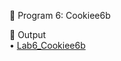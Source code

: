 📌 Program 6: Cookiee6b  

📝 Output  
• [Lab6_Cookiee6b](https://github.com/KUSUMA-74/Advanced_Java/blob/main/Lab6_Cookiee6b/Lab6_Cookiee6b.jpg)
